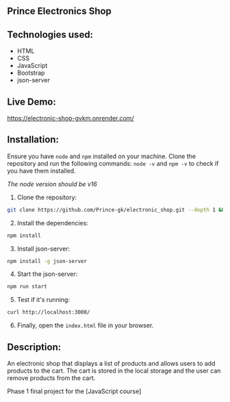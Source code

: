 ## Prince Electronics Shop

## Technologies used:

- HTML
- CSS
- JavaScript
- Bootstrap
- json-server

## Live Demo:

https://electronic-shop-gvkm.onrender.com/



## Installation:

Ensure you have `node` and `npm` installed on your machine. Clone the repository and run the following commands:
`node -v` and `npm -v` to check if you have them installed.

_The node version should be v16_

1. Clone the repository:

```bash
git clone https://github.com/Prince-gk/electronic_shop.git --depth 1 && cd electronic_shop
```

2. Install the dependencies:

```bash
npm install
```

3. Install json-server:

```bash
npm install -g json-server
```

4. Start the json-server:

```bash
npm run start
```

5. Test if it's running:

```bash
curl http://localhost:3000/
```

6. Finally, open the `index.html` file in your browser.

## Description:

An electronic shop that displays a list of products and allows users to add products to the cart. The cart is stored in the local storage and the user can remove products from the cart.

Phase 1 final project for the [JavaScript course]
